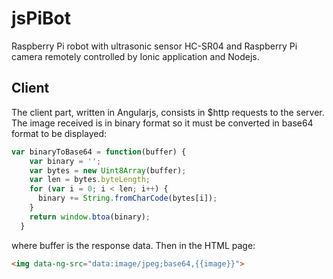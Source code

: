 # jsPiBot
Raspberry Pi robot with ultrasonic sensor HC-SR04 and Raspberry Pi camera remotely controlled by Ionic application and Nodejs.

## Client
The client part, written in Angularjs, consists in $http requests to the server. The image received is in binary format so it must be converted in base64 format to be displayed:
```javascript
var binaryToBase64 = function(buffer) {
    var binary = '';
    var bytes = new Uint8Array(buffer);
    var len = bytes.byteLength;
    for (var i = 0; i < len; i++) {
      binary += String.fromCharCode(bytes[i]);
    }
    return window.btoa(binary);
  }
  ```
  where buffer is the response data.
  Then in the HTML page:
  ```HTML
  <img data-ng-src="data:image/jpeg;base64,{{image}}">
   ```
